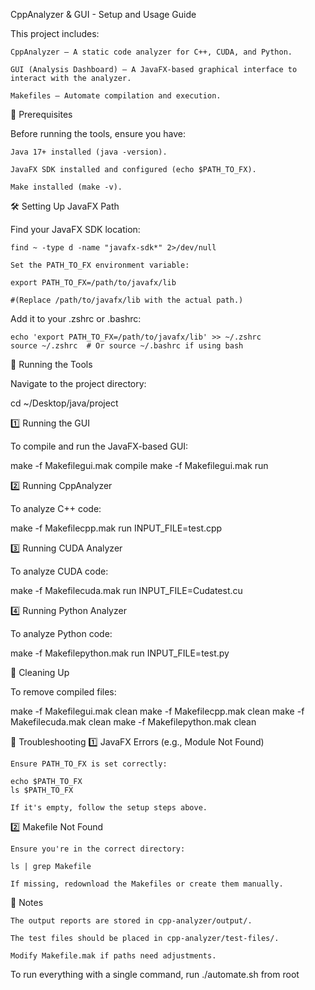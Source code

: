 CppAnalyzer & GUI - Setup and Usage Guide

This project includes:

    CppAnalyzer – A static code analyzer for C++, CUDA, and Python.

    GUI (Analysis Dashboard) – A JavaFX-based graphical interface to interact with the analyzer.

    Makefiles – Automate compilation and execution.

📌 Prerequisites

Before running the tools, ensure you have:

    Java 17+ installed (java -version).

    JavaFX SDK installed and configured (echo $PATH_TO_FX).

    Make installed (make -v).

🛠️ Setting Up JavaFX Path

Find your JavaFX SDK location:

    find ~ -type d -name "javafx-sdk*" 2>/dev/null

    Set the PATH_TO_FX environment variable:

    export PATH_TO_FX=/path/to/javafx/lib

    #(Replace /path/to/javafx/lib with the actual path.)

Add it to your .zshrc or .bashrc:

    echo 'export PATH_TO_FX=/path/to/javafx/lib' >> ~/.zshrc
    source ~/.zshrc  # Or source ~/.bashrc if using bash

🚀 Running the Tools

Navigate to the project directory:

cd ~/Desktop/java/project

1️⃣ Running the GUI

To compile and run the JavaFX-based GUI:

make -f Makefilegui.mak compile
make -f Makefilegui.mak run

2️⃣ Running CppAnalyzer

To analyze C++ code:

make -f Makefilecpp.mak run INPUT_FILE=test.cpp

3️⃣ Running CUDA Analyzer

To analyze CUDA code:

make -f Makefilecuda.mak run INPUT_FILE=Cudatest.cu

4️⃣ Running Python Analyzer

To analyze Python code:

make -f Makefilepython.mak run INPUT_FILE=test.py

🧹 Cleaning Up

To remove compiled files:

make -f Makefilegui.mak clean
make -f Makefilecpp.mak clean
make -f Makefilecuda.mak clean
make -f Makefilepython.mak clean

🔧 Troubleshooting
1️⃣ JavaFX Errors (e.g., Module Not Found)

    Ensure PATH_TO_FX is set correctly:

    echo $PATH_TO_FX
    ls $PATH_TO_FX

    If it's empty, follow the setup steps above.

2️⃣ Makefile Not Found

    Ensure you're in the correct directory:

    ls | grep Makefile

    If missing, redownload the Makefiles or create them manually.

📌 Notes

    The output reports are stored in cpp-analyzer/output/.

    The test files should be placed in cpp-analyzer/test-files/.

    Modify Makefile.mak if paths need adjustments.


To run everything with a single command, run ./automate.sh from root

